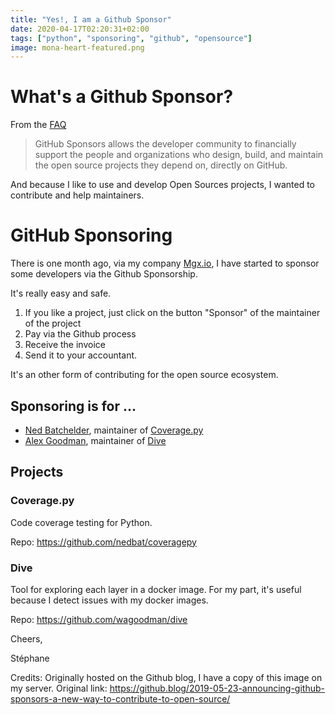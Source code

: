 ```yaml
---
title: "Yes!, I am a Github Sponsor"
date: 2020-04-17T02:20:31+02:00
tags: ["python", "sponsoring", "github", "opensource"]
image: mona-heart-featured.png
---
```


# What's a Github Sponsor?

From the [FAQ](https://help.github.com/en/github/supporting-the-open-source-community-with-github-sponsors/about-github-sponsors)

> GitHub Sponsors allows the developer community to financially support the people 
> and organizations who design, build, and maintain the open source projects 
> they depend on, directly on GitHub.

And because I like to use and develop Open Sources projects, I wanted to contribute and help maintainers.

# GitHub Sponsoring
There is one month ago, via my company [Mgx.io](https://mgx.io), I have started to sponsor some developers via the Github Sponsorship.

It's really easy and safe.

1. If you like a project, just click on the button "Sponsor" of the maintainer of the project
2. Pay via the Github process
3. Receive the invoice
4. Send it to your accountant.

It's an other form of contributing for the open source ecosystem.

## Sponsoring is for ...

* [Ned Batchelder](https://github.com/nedbat), maintainer of [Coverage.py](https://github.com/nedbat/coveragepy)
* [Alex Goodman](https://github.com/wagoodman), maintainer of [Dive](https://github.com/wagoodman/dive)

## Projects

### Coverage.py

Code coverage testing for Python.

Repo: https://github.com/nedbat/coveragepy

### Dive

Tool for exploring each layer in a docker image. For my part, it's useful because I detect issues with my docker images.

Repo: https://github.com/wagoodman/dive


Cheers,

Stéphane


Credits: Originally hosted on the Github blog, I have a copy of this image on my server. Original link: https://github.blog/2019-05-23-announcing-github-sponsors-a-new-way-to-contribute-to-open-source/